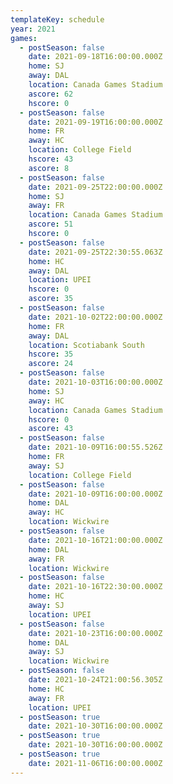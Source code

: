 ```yaml
---
templateKey: schedule
year: 2021
games:
  - postSeason: false
    date: 2021-09-18T16:00:00.000Z
    home: SJ
    away: DAL
    location: Canada Games Stadium
    ascore: 62
    hscore: 0
  - postSeason: false
    date: 2021-09-19T16:00:00.000Z
    home: FR
    away: HC
    location: College Field
    hscore: 43
    ascore: 8
  - postSeason: false
    date: 2021-09-25T22:00:00.000Z
    home: SJ
    away: FR
    location: Canada Games Stadium
    ascore: 51
    hscore: 0
  - postSeason: false
    date: 2021-09-25T22:30:55.063Z
    home: HC
    away: DAL
    location: UPEI
    hscore: 0
    ascore: 35
  - postSeason: false
    date: 2021-10-02T22:00:00.000Z
    home: FR
    away: DAL
    location: Scotiabank South
    hscore: 35
    ascore: 24
  - postSeason: false
    date: 2021-10-03T16:00:00.000Z
    home: SJ
    away: HC
    location: Canada Games Stadium
    hscore: 0
    ascore: 43
  - postSeason: false
    date: 2021-10-09T16:00:55.526Z
    home: FR
    away: SJ
    location: College Field
  - postSeason: false
    date: 2021-10-09T16:00:00.000Z
    home: DAL
    away: HC
    location: Wickwire
  - postSeason: false
    date: 2021-10-16T21:00:00.000Z
    home: DAL
    away: FR
    location: Wickwire
  - postSeason: false
    date: 2021-10-16T22:30:00.000Z
    home: HC
    away: SJ
    location: UPEI
  - postSeason: false
    date: 2021-10-23T16:00:00.000Z
    home: DAL
    away: SJ
    location: Wickwire
  - postSeason: false
    date: 2021-10-24T21:00:56.305Z
    home: HC
    away: FR
    location: UPEI
  - postSeason: true
    date: 2021-10-30T16:00:00.000Z
  - postSeason: true
    date: 2021-10-30T16:00:00.000Z
  - postSeason: true
    date: 2021-11-06T16:00:00.000Z
---
```

